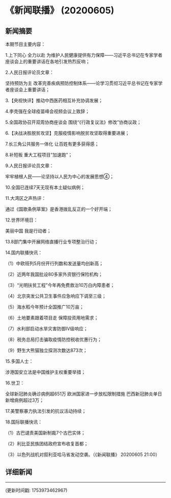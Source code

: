 # 《新闻联播》 (20200605)

## 新闻摘要

本期节目主要内容：

1.上下同心 全力以赴 为维护人民健康提供有力保障——习近平总书记在专家学者座谈会上的重要讲话在各地引发热烈反响；

2.人民日报评论员文章：

坚持预防为主 改革完善疾病预防控制体系——论学习贯彻习近平总书记在专家学者座谈会上重要讲话；

3.【央视快评】推动中西医药相互补充协调发展；

4.李克强在全球疫苗峰会视频会议上致辞；

5.全国政协召开双周协商座谈会 围绕“《行政复议法》修改”协商议政；

6.【决战决胜脱贫攻坚】克服疫情影响脱贫攻坚取得重要进展；

7.长三角公共服务一体化 让百姓有更多获得感；

8.补短板 重大工程项目“加速跑”；

9.人民日报评论员文章：

牢牢植根人民——论坚持以人民为中心的发展思想④；

10.全国已连续7天无现有本土疑似病例；

11.大湾区之声热评：

通过《国歌条例草案》是香港拨乱反正的一个好开端；

12.世界环境日：

美丽中国 我是行动者；

13.8部门集中开展网络直播行业专项整治行动；

14.国内联播快讯：

（1）中欧班列5月份开行列数和发送量均创新高；

（2）近两年我国批设80多家外资银行保险机构；

（3）“光明扶贫工程”今年再免费救治10万白内障患者；

（4）北京突发公共卫生事件应急响应下调至三级；

（5）海水稻今年预计全国推广10万亩；

（6）土地要素跟着项目走 保障投资用地需求；

（7）水利部启动水旱灾害防御Ⅳ级响应；

（8）税务总局打击骗取疫情防控税收优惠行为；

（9）野生大熊猫独立探测次数达873次；

15.多国人士：

涉港国安立法是中国维护主权重要举措；

16.世卫：

全球新冠肺炎确诊病例超651万 欧洲国家进一步放松限制措施 巴西新冠肺炎单日新增病例超过3万；

17.美警察暴力执法引发的抗议活动持续；

18.国际联播快讯：

（1）古巴谴责美国新制裁7个古巴实体；

（2）利比亚民族团结政府宣布收复首都；

（3）以色列战机对叙利亚哈马省发动空袭。（《新闻联播》 20200605 21:00）

## 详细新闻

---

(更新时间戳: 1753973462967)

